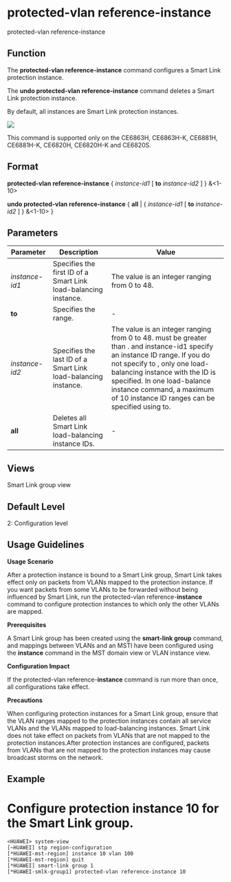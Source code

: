 protected-vlan reference-instance
=================================

protected-vlan reference-instance

Function
--------



The **protected-vlan reference-instance** command configures a Smart Link protection instance.

The **undo protected-vlan reference-instance** command deletes a Smart Link protection instance.



By default, all instances are Smart Link protection instances.

![](../public_sys-resources/note_3.0-en-us.png) 

This command is supported only on the CE6863H, CE6863H-K, CE6881H, CE6881H-K, CE6820H, CE6820H-K and CE6820S.



Format
------

**protected-vlan reference-instance** { *instance-id1* [ **to** *instance-id2* ] } &<1-10>

**undo protected-vlan reference-instance** { **all** | { *instance-id1* [ **to** *instance-id2* ] } &<1-10> }


Parameters
----------

| Parameter | Description | Value |
| --- | --- | --- |
| *instance-id1* | Specifies the first ID of a Smart Link load-balancing instance. | The value is an integer ranging from 0 to 48. |
| **to** | Specifies the range. | - |
| *instance-id2* | Specifies the last ID of a Smart Link load-balancing instance. | The value is an integer ranging from 0 to 48.  <endInst> must be greater than <beginInst>. <beginInst> and instance-id1 specify an instance ID range. If you do not specify to <endInst>, only one load-balancing instance with the ID <beginInst> is specified.  In one load-balance instance command, a maximum of 10 instance ID ranges can be specified using to. |
| **all** | Deletes all Smart Link load-balancing instance IDs. | - |



Views
-----

Smart Link group view


Default Level
-------------

2: Configuration level


Usage Guidelines
----------------

**Usage Scenario**

After a protection instance is bound to a Smart Link group, Smart Link takes effect only on packets from VLANs mapped to the protection instance. If you want packets from some VLANs to be forwarded without being influenced by Smart Link, run the protected-vlan reference-**instance** command to configure protection instances to which only the other VLANs are mapped.

**Prerequisites**

A Smart Link group has been created using the **smart-link group** command, and mappings between VLANs and an MSTI have been configured using the **instance** command in the MST domain view or VLAN instance view.

**Configuration Impact**

If the protected-vlan reference-**instance** command is run more than once, all configurations take effect.

**Precautions**

When configuring protection instances for a Smart Link group, ensure that the VLAN ranges mapped to the protection instances contain all service VLANs and the VLANs mapped to load-balancing instances. Smart Link does not take effect on packets from VLANs that are not mapped to the protection instances.After protection instances are configured, packets from VLANs that are not mapped to the protection instances may cause broadcast storms on the network.


Example
-------

# Configure protection instance 10 for the Smart Link group.
```
<HUAWEI> system-view
[~HUAWEI] stp region-configuration
[*HUAWEI-mst-region] instance 10 vlan 100
[*HUAWEI-mst-region] quit
[*HUAWEI] smart-link group 1
[*HUAWEI-smlk-group1] protected-vlan reference-instance 10

```